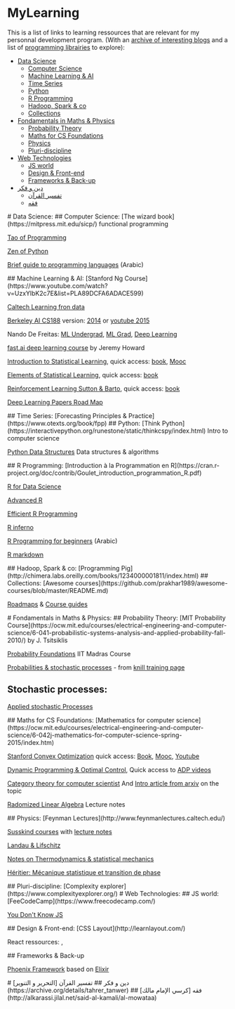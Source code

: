 # MyLearning

This is a list of links to learning ressources that are relevant for my personnal development program. (With an [archive of interesting blogs](blogPosts.md) and a list of [programming librairies](Librairies.md) to explore):
- [Data Science](#ds)
  - [Computer Science](#ds_cs)
  - [Machine Learning & AI](#ds_ml)
  - [Time Series](#ds_ts)
  - [Python](#ds_py)
  - [R Programming](#ds_r)
  - [Hadoop, Spark & co](#ds_scale)
  - [Collections](#ds_col)
- [Fondamentals in Maths & Physics](#fonda)
  - [Probability Theory](#fonda_proba)
  - [Maths for CS Foundations](#fonda_math_cs)
  - [Physics](#fonda_phy)
  - [Pluri-discipline](#fonda_pluri)
- [Web Technologies](#web)
  - [JS world](#web_js)
  - [Design & Front-end](#web_fe)
  - [Frameworks & Back-up](#web_be)
- [دين و فكر](#deen)
  - [تفسير القرآن](#deen_tafseer)
  - [فقه](#deen_fiqh)

<a name="ds" />
# Data Science:

<a name="ds_cs" />
## Computer Science:
[The wizard book](https://mitpress.mit.edu/sicp/) functional programming

[Tao of Programming](http://canonical.org/~kragen/tao-of-programming.html)

[Zen of Python](https://www.python.org/dev/peps/pep-0020/)

[Brief guide to programming languages](https://alyassen.github.io/Brief-guide-to-programming-languages-v1.2.4.pdf) (Arabic)

<a name="ds_ml" />
## Machine Learning & AI:
[Stanford Ng Course](https://www.youtube.com/watch?v=UzxYlbK2c7E&list=PLA89DCFA6ADACE599)

[Caltech Learning fron data](http://work.caltech.edu/telecourse.html)

[Berkeley AI CS188](https://inst.eecs.berkeley.edu/~cs188/fa11/lectures.html) 
version: 
[2014](https://people.eecs.berkeley.edu/~russell/classes/cs188/f14/)
or
[youtube 2015](https://www.youtube.com/playlist?list=PLIeooNSdhQE5kRrB71yu5yP9BRCJCSbMt)

Nando De Freitas: 
[ML Undergrad](https://www.youtube.com/playlist?list=PLE6Wd9FR--Ecf_5nCbnSQMHqORpiChfJf), 
[ML Grad](https://www.youtube.com/playlist?list=PLE6Wd9FR--EdyJ5lbFl8UuGjecvVw66F6), 
[Deep Learning](https://www.youtube.com/playlist?list=PLikAfElg4hg-e9KoIpG0I85NpZW22fV7l)

[fast.ai deep learning course](http://course.fast.ai/index.html) by Jeremy Howard

[Introduction to Statistical Learning](http://www-bcf.usc.edu/~gareth/ISL/), 
quick access:
[book](http://www-bcf.usc.edu/~gareth/ISL/ISLR%20Sixth%20Printing.pdf),
[Mooc](https://lagunita.stanford.edu/courses/HumanitiesSciences/StatLearning/Winter2016/about)

[Elements of Statistical Learning](http://statweb.stanford.edu/~tibs/ElemStatLearn/), 
quick access:
[book](http://statweb.stanford.edu/~tibs/ElemStatLearn/printings/ESLII_print10.pdf)

[Reinforcement Learning Sutton & Barto](https://webdocs.cs.ualberta.ca/~sutton/book/the-book-2nd.html),
quick access:
[book](https://webdocs.cs.ualberta.ca/~sutton/book/bookdraft2016sep.pdf)

[Deep Learning Papers Road Map](https://github.com/songrotek/Deep-Learning-Papers-Reading-Roadmap)

<a name="ds_ts" />
## Time Series:
[Forecasting Principles & Practice](https://www.otexts.org/book/fpp)


<a name="ds_py" />
## Python:
[Think Python](https://interactivepython.org/runestone/static/thinkcspy/index.html) Intro to computer science

[Python Data Structures](https://interactivepython.org/runestone/static/pythonds/index.html) Data structures & algorithms

<a name="ds_r" />
## R Programming:
[Introduction à la Programmation en R](https://cran.r-project.org/doc/contrib/Goulet_introduction_programmation_R.pdf)

[R for Data Science](http://r4ds.had.co.nz/)

[Advanced R](http://adv-r.had.co.nz/)

[Efficient R Programming](https://csgillespie.github.io/efficientR/index.html#building-the-book)

[R inferno](http://www.burns-stat.com/pages/Tutor/R_inferno.pdf)

[R Programming for beginners](https://www.youtube.com/playlist?list=PLBMSsiJP18O-oUNrDn6bEDAZJ3ne-rylG) (Arabic)

[R markdown](https://bookdown.org/yihui/bookdown/)

<a name="ds_scale" />
## Hadoop, Spark & co:
[Programming Pig](http://chimera.labs.oreilly.com/books/1234000001811/index.html)

<a name="ds_col" />
## Collections:
[Awesome courses](https://github.com/prakhar1989/awesome-courses/blob/master/README.md)

[Roadmaps](https://metacademy.org/roadmaps/)
& 
[Course guides](https://metacademy.org/course_guides/)

<a name="fonda" />
# Fondamentals in Maths & Physics:

<a name="fonda_proba" />
## Probability Theory:
[MIT Probability Course](https://ocw.mit.edu/courses/electrical-engineering-and-computer-science/6-041-probabilistic-systems-analysis-and-applied-probability-fall-2010/) by J. Tsitsiklis

[Probability Foundations](http://www.ee.iitm.ac.in/~krishnaj/EE5110.htm) IIT Madras Course

[Probabilities & stochastic processes](http://www.math.harvard.edu/~knill/teaching/math144_1994/probability.pdf) - from 
[knill training page](http://www.math.harvard.edu/~knill/teach/index.html)

## Stochastic processes:
[Applied stochastic Processes](https://www.math.uwaterloo.ca/~mscott/Little_Notes.pdf)

<a name="fonda_math_cs" />
## Maths for CS Foundations:
[Mathematics for computer science](https://ocw.mit.edu/courses/electrical-engineering-and-computer-science/6-042j-mathematics-for-computer-science-spring-2015/index.htm)

[Stanford Convex Optimization](http://stanford.edu/~boyd/cvxbook/) 
quick access: 
[Book](http://stanford.edu/~boyd/cvxbook/bv_cvxbook.pdf), 
[Mooc](https://lagunita.stanford.edu/courses/Engineering/CVX101/Winter2014/about), 
[Youtube](https://www.youtube.com/playlist?list=PL3940DD956CDF0622)

[Dynamic Programming & Optimal Control](https://ocw.mit.edu/courses/electrical-engineering-and-computer-science/6-231-dynamic-programming-and-stochastic-control-fall-2015/), 
Quick access to [ADP videos](https://www.youtube.com/playlist?list=PLiCLbsFQNFAxOmVeqPhI5er1LGf2-L9I4)

[Category theory for computer scientist](https://www.youtube.com/playlist?list=PLbgaMIhjbmEnaH_LTkxLI7FMa2HsnawM_) And [Intro article from arxiv](https://arxiv.org/abs/1612.09375v1) on the topic

[Radomized Linear Algebra](https://arxiv.org/abs/1608.04481v1) Lecture notes

<a name="fonda_phy" />
## Physics:
[Feynman Lectures](http://www.feynmanlectures.caltech.edu/)

[Susskind courses](http://theoreticalminimum.com/courses) 
with 
[lecture notes](http://www.lecture-notes.co.uk/susskind/)

[Landau & Lifschitz](https://www.reddit.com/r/Physics/comments/1dmxq7/our_beloved_landaulifshitz_books_are_available/)

[Notes on Thermodynamics & statistical mechanics](http://farside.ph.utexas.edu/teaching/sm1/statmech.pdf)

[Héritier: Mécanique statistique et transition de phase](https://cel.archives-ouvertes.fr/cel-00092939/document)

<a name="fonda_pluri" />
## Pluri-discipline:
[Complexity explorer](https://www.complexityexplorer.org/)

<a name="web" />
# Web Technologies:

<a name="web_js" />
## JS world:
[FeeCodeCamp](https://www.freecodecamp.com/)

[You Don't Know JS](https://github.com/getify/You-Dont-Know-JS)

<a name="web_fe" />
## Design & Front-end:
[CSS Layout](http://learnlayout.com/)

React ressources: 
,

<a name="web_be" />
## Frameworks & Back-up

[Phoenix Framework](http://www.phoenixframework.org/) 
based on 
[Elixir](http://elixir-lang.org/)

<a name="deen" />
# دين و فكر

<a name="deen_tafseer" />
## تفسير القرآن
[التحرير و التنوير](https://archive.org/details/tahrer_tanwer)

<a name="deen_fiqh" />
## فقه
[كرسي الإمام مالك](http://alkarassi.jilal.net/said-al-kamali/al-mowataa)
